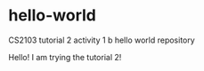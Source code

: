 # hello-world
CS2103 tutorial 2 activity 1 b hello world repository

Hello! I am trying the tutorial 2!
